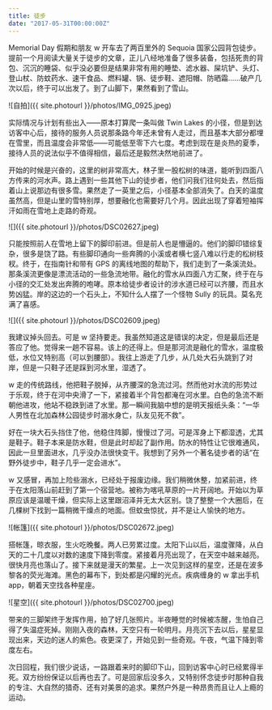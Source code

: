 ```yaml
---
title: 徒步
date: "2017-05-31T00:00:00Z"
---
```


Memorial Day 假期和朋友 w 开车去了两百里外的 Sequoia 国家公园背包徒步。提前一个月阅读大量关于徒步的文章，正儿八经地准备了很多装备，包括死贵的背包、沉沉的睡袋、似乎没必要但是结果非常有用的睡垫、滤水器、屎坑铲、头灯、登山杖、防蚊药水、速干食品、燃料罐、锅、徒步鞋、遮阳帽、防晒霜......破产几次以后，终于可以出发了。到了山脚下，果然看到了雪山。

![自拍]({{ site.photourl }}/photos/IMG_0925.jpeg)

实际情况与计划有些出入——原本打算爬一条叫做 Twin Lakes 的小径，但是到达访客中心后，接待的服务人员说那条路今年还未曾有人走过，而且基本大部分都埋在雪里，而且温度会非常低——可能低至零下六七度。考虑到现在是炎热的夏季，接待人员的说法似乎不值得相信，最后还是毅然决然地前进了。

开始的时候是兴奋的，这里的树非常高大，林子里一股松树的味道，能听到四面八方传来的河水声。路上遇到一些其他下山的徒步者，他们问我们往何处去，然后指着山上说那边有很多雪。果然走了一英里之后，小径基本全部消失了。白天的温度虽然高，但是山里的雪特别厚，想要融化也需要好几个月。因此出现了穿着短袖挥汗如雨在雪地上走路的奇观。

![]({{ site.photourl }}/photos/DSC02627.jpeg)

只能按照前人在雪地上留下的脚印前进。但是前人也是懵逼的。他们的脚印错综复杂，很多是饶了路。有些脚印通向一些奔腾的小溪或者横七竖八难以行走的松树枝杈。终于，在指南针和带有 GPS 的离线地图的帮助下，我们走到了一条溪流处。那条溪流更像是漂流活动的一些急流地带。融化的雪水从四面八方汇聚，终于在与小径的交汇处发出奔腾的咆哮。原本给徒步者设计的涉水道已经可以齐腰，而且水势凶猛。岸的这边的一个石头上，不知什么人摆了一个怪物 Sully 的玩具。莫名充满了喜感。

![]({{ site.photourl }}/photos/DSC02609.jpeg)

我建议掉头回去。可是 w 坚持要走。我虽然知道这是错误的决定，但是最后还是答应了他。觉得来一趟不容易。该上的还得上。但是那河流是融化的雪水，温度极低，水位又特别高（可以到腰部）。我往上游走了几步，从几处大石头跳到了对岸，但是一只鞋子还是踩到河水里，湿透了。

w 走的传统路线，他把鞋子脱掉，从齐腰深的急流过河。然而他对水流的形势过于乐观，终于在河中央滑了一下，紧接着半个背包都淹在河水里。白色的急流不断朝他进攻，他站不稳跌到进了水里。那一瞬间我脑中想的是明天报纸头条：“一华人男性在北加森林公园徒步时溺水身亡，队友见死不救”。

好在一块大石头挡住了他，他稳住阵脚，慢慢过了河。可是浑身上下都湿透，尤其是鞋子。鞋子本来是防水鞋，但是此时却起了副作用。防水的特性让它很难通风，因此一旦里面进水，几乎没办法很快变干。我想到了另外一个著名徒步者的话“在野外徒步中，鞋子几乎一定会进水”。

w 又感冒，再加上险些溺水，已经处于报废边缘。我们稍微休整，加紧前进，终于在太阳落山前赶到了第一个宿营地。被称为喀吼草原的一片开阔地。开始以为草原应该是温暖干燥，但实际上这里跟沼泽并无太大区别。饶了整整一个大圈后，在几棵树下找到一篇稍微干燥点的地面。但蚊虫惊扰，并不是让人愉快的地方。

![帐篷]({{ site.photourl }}/photos/DSC02672.jpeg)

搭帐篷，晾衣服，生火吃晚餐。两人已劳累过度。太阳下山以后，温度骤降，从白天的二十几度以对数的速度下降到零度。紧接着月亮出现了，在天空中越来越亮。很快月亮也落山了。接下来就是漫天的繁星。上一次见到这样的星空，还是在波多黎各的荧光海滩。黑色的幕布下，到处都是闪耀的光点。疾病缠身的 w 拿出手机 app，朝着天空找各种星座。

![星空]({{ site.photourl }}/photos/DSC02700.jpeg)

带来的三脚架终于发挥作用，拍了好几张照片。半夜睡觉的时候被冻醒，生怕自己得了失温症死掉。刚刚入夜的森林，天空只有一轮明月。月亮沉下去以后，星星显现出来，天边的迷人的紫色。夜更深了，开始见到一些奇观。午夜，气温下降到零度左右。

次日回程，我们很少说话，一路跟着来时的脚印下山，回到访客中心时已经累得半死。双方纷纷保证以后再也去了。可是回家后没多久，又特别怀念徒步时那种自我的专注、大自然的猎奇、还有对美景的追求。果然户外是一种昂贵而且让人上瘾的运动。
